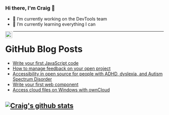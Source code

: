 ### Hi there, I'm Craig 👋

<!--
**CraigTeelFugro/CraigTeelFugro** is a ✨ _special_ ✨ repository because its `README.md` (this file) appears on your GitHub profile.

Here are some ideas to get you started:
-->

- 🔭 I’m currently working on the DevTools team
- 🌱 I’m currently learning everything I can

[<img align="left" alt="Craig Teel | LinkedIn" width="22px" src="https://cdn.jsdelivr.net/npm/simple-icons@v3/icons/linkedin.svg" />][linkedin]

---

# GitHub Blog Posts

<!-- BLOG-POST-LIST:START -->
- [Write your first JavaScript code](https://opensource.com/article/21/7/javascript-cheat-sheet)
- [How to manage feedback on your open project](https://opensource.com/open-organization/21/7/manage-feedback-open-project)
- [Accessibility in open source for people with ADHD, dyslexia, and Autism Spectrum Disorder](https://opensource.com/article/21/7/open-source-neurodiversity)
- [Write your first web component](https://opensource.com/article/21/7/web-components)
- [Access cloud files on Windows with ownCloud](https://opensource.com/article/21/7/owncloud-windows-files)
<!-- BLOG-POST-LIST:END -->

## [![Craig's github stats](https://github-readme-stats.vercel.app/api?username=craigteelfugro)](https://github.com/anuraghazra/github-readme-stats)


[linkedin]: https://linkedin.com/in/craig-teel-b8786771
